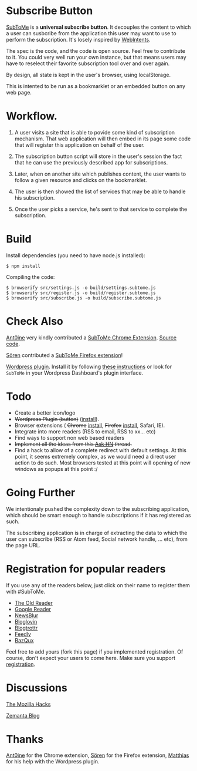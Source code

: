 Subscribe Button
================

[SubToMe](https://www.subtome.com/) is a **universal subscribe button**.
It decouples the content to which a user can susbcribe from the application this user may want to use to perform the subscription.
It's losely inspired by [WebIntents](http://webintents.org/).

The spec is the code, and the code is open source. Feel free to contribute to it. You could very well run your own instance, but that means users may have to reselect their favorite subscription tool over and over again.

By design, all state is kept in the user's browser, using localStorage.

This is intented to be run as a bookmarklet or an embedded button on any web page.

# Workflow.

1. A user visits a site that is able to povide some kind of subscription mechanism. That web application will then embed in its page some code that will register this application on behalf of the user.

2. The subscription button script will store in the user's session the fact that he can use the previously described app for subscriptions.

3. Later, when on another site which publishes content, the user wants to follow a given resource and clicks on the bookmarklet.

4. The user is then showed the list of services that may be able to handle his subscription.

5. Once the user picks a service, he's sent to that service to complete the subscription.

Build
=====

Install dependencies (you need to have node.js installed):

<code>$ npm install</code>

Compiling the code:

<pre><code>$ browserify src/settings.js -o build/settings.subtome.js
$ browserify src/register.js -o build/register.subtome.js
$ browserify src/subscribe.js -o build/subscribe.subtome.js
</code></pre>

Check Also
==========

[Ant0ine](http://blog.ant0ine.com/) very kindly contributed a [SubToMe Chrome Extension](https://chrome.google.com/webstore/detail/subtome/cjkhnlmkkfheepafpgppmpdahbjgkjfc). [Source code](https://github.com/ant0ine/subtome-chrome-extension).

[Sören](http://www.soeren-hentzschel.at/) contributed a [SubToMe Firefox extension](https://addons.mozilla.org/en-US/firefox/addon/subtome-subscribe-button/)!

[Wordpress plugin](http://wordpress.org/extend/plugins/subtome/). Install it by following [these instructions](http://wordpress.org/extend/plugins/subtome/installation/) or look for `SubToMe` in your Wordpress Dashboard's plugin interface.

Todo
====

* Create a better icon/logo
* <del>Wordpress Plugin (button)</del> ([install](http://wordpress.org/extend/plugins/subtome)).
* Browser extensions ( <del>Chrome</del> [install](https://chrome.google.com/webstore/detail/subtome/cjkhnlmkkfheepafpgppmpdahbjgkjfc), <del>Firefox</del> [install](https://addons.mozilla.org/en-US/firefox/addon/subtome-subscribe-button/), Safari, IE).
* Integrate into more readers (RSS to email, RSS to xx... etc)
* Find ways to support non web based readers
* <del>Implement all the ideas from this [Ask HN](http://news.ycombinator.com/item?id=5197995) thread.</del>
* Find a hack to allow of a complete redirect with default settings. At this point, it seems extremely complex, as we would need a direct user action to do such. Most browsers tested at this point will opening of new windows as popups at this point :/

Going Further
=============

We intentionaly pushed the complexity down to the subscribing application, which should be smart enough to handle subscriptions if it has registered as such.

The subscribing application is in charge of extracting the data to which the user can subscribe (RSS or Atom feed, Social network handle, ... etc), from the page URL.

Registration for popular readers
================================
If you use any of the readers below, just click on their name to register them with #SubToMe.
* [The Old Reader](https://www.subtome.com/register.html?name=The+Old+Reader&url=http://theoldreader.com/feeds/subscribe?url=%7Bfeed%7D)
* [Google Reader](https://www.subtome.com/register.html?name=Google+Reader&url=http://www.google.com/reader/view/feed/%7Bfeed%7D?source=subtome)
* [NewsBlur](https://www.subtome.com/register.html?name=NewsBlur&url=http://www.newsblur.com/?url=%7Burl%7D)
* [Bloglovin](https://www.subtome.com/register.html?name=Bloglovin&url=http://www.bloglovin.com/search/%7Burl%7D)
* [Blogtrottr](https://www.subtome.com/register.html?name=Blogtrottr&url=http://blogtrottr.com/?subscribe=%7Bfeed%7D)
* [Feedly](https://www.subtome.com/register.html?name=Feedly&url=http%3A%2F%2Fwww.feedly.com%2Fhome%23subscription%2Ffeed%2F%7Bfeed%7D)
* [BazQux](https://www.subtome.com/register.html?name=BazQux&url=http%3A%2F%2Fbazqux.com%2Fadd%3Furl%3D%7Burl%7D)

Feel free to add yours (fork this page) if you implemented registration. Of course, don't expect your users to come here. Make sure you support [registration](https://www.subtome.com/developers.html).

Discussions
===========

[The Mozilla Hacks](https://hacks.mozilla.org/2013/02/subtome-a-better-subscribe-button/)

[Zemanta Blog](http://www.zemanta.com/blog/get-more-subscribers-simply/)

Thanks
======
[Ant0ine](http://blog.ant0ine.com/) for the Chrome extension, [Sören](http://www.soeren-hentzschel.at/) for the Firefox extension, [Matthias](http://notizblog.org/) for his help with the Wordpress plugin.

